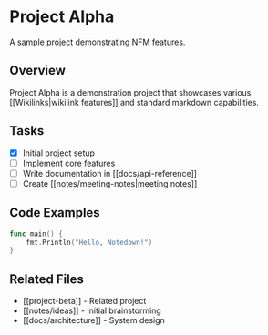 # Project Alpha

A sample project demonstrating NFM features.

## Overview

Project Alpha is a demonstration project that showcases various [[Wikilinks|wikilink features]] and standard markdown capabilities.

## Tasks

- [x] Initial project setup
- [ ] Implement core features
- [ ] Write documentation in [[docs/api-reference]]
- [ ] Create [[notes/meeting-notes|meeting notes]]

## Code Examples

```go
func main() {
    fmt.Println("Hello, Notedown!")
}
```

## Related Files

- [[project-beta]] - Related project
- [[notes/ideas]] - Initial brainstorming
- [[docs/architecture]] - System design